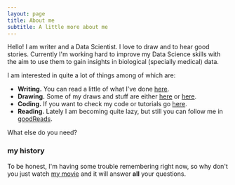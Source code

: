 ```yaml
---
layout: page
title: About me
subtitle: A little more about me 
---
```


Hello! I am writer and a Data Scientist. I love to draw and to hear good stories. Currently I'm working hard to improve my Data Science skills with the aim to use them to gain insights in biological (specially medical) data.

I am interested in quite a lot of things among of which are:

- **Writing.** You can read a little of what I've done [here](https://libertadph.wordpress.com/).
- **Drawing.** Some of my draws and stuff are either [here](https://magicsuckingmyspine.tumblr.com/) or [here](https://rtonalli.deviantart.com/).
- **Coding.** If you want to check my code or tutorials go [here](https://github.com/LiberPH).
- **Reading.** Lately I am becoming quite lazy, but still you can follow me in [goodReads](https://www.goodreads.com/user/show/1938575-libert).

What else do you need?

### my history

To be honest, I'm having some trouble remembering right now, so why don't you just watch [my movie](http://en.wikipedia.org/wiki/The_Princess_Bride_%28film%29) and it will answer **all** your questions.
